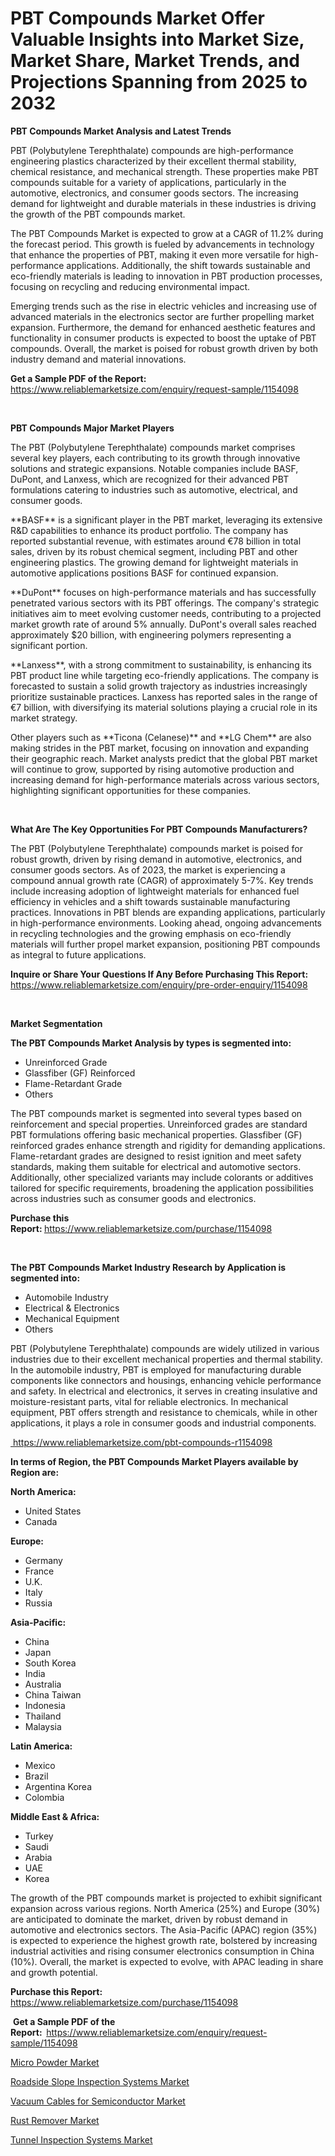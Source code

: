 <p><h1>PBT Compounds Market Offer Valuable Insights into Market Size, Market Share, Market Trends, and Projections Spanning from 2025 to 2032</h1></p><p><strong>PBT Compounds Market Analysis and Latest Trends</strong></p>
<p><p>PBT (Polybutylene Terephthalate) compounds are high-performance engineering plastics characterized by their excellent thermal stability, chemical resistance, and mechanical strength. These properties make PBT compounds suitable for a variety of applications, particularly in the automotive, electronics, and consumer goods sectors. The increasing demand for lightweight and durable materials in these industries is driving the growth of the PBT compounds market.</p><p>The PBT Compounds Market is expected to grow at a CAGR of 11.2% during the forecast period. This growth is fueled by advancements in technology that enhance the properties of PBT, making it even more versatile for high-performance applications. Additionally, the shift towards sustainable and eco-friendly materials is leading to innovation in PBT production processes, focusing on recycling and reducing environmental impact. </p><p>Emerging trends such as the rise in electric vehicles and increasing use of advanced materials in the electronics sector are further propelling market expansion. Furthermore, the demand for enhanced aesthetic features and functionality in consumer products is expected to boost the uptake of PBT compounds. Overall, the market is poised for robust growth driven by both industry demand and material innovations.</p></p>
<p><strong>Get a Sample PDF of the Report:&nbsp;</strong> <a href="https://www.reliablemarketsize.com/enquiry/request-sample/1154098?utm_campaign=2470&utm_medium=2&utm_source=Github&utm_content=ia&utm_term=01042025&utm_id=pbt-compounds">https://www.reliablemarketsize.com/enquiry/request-sample/1154098</a></p>
<p>&nbsp;</p>
<p><strong>PBT Compounds Major Market Players</strong></p>
<p><p>The PBT (Polybutylene Terephthalate) compounds market comprises several key players, each contributing to its growth through innovative solutions and strategic expansions. Notable companies include BASF, DuPont, and Lanxess, which are recognized for their advanced PBT formulations catering to industries such as automotive, electrical, and consumer goods.</p><p>**BASF** is a significant player in the PBT market, leveraging its extensive R&D capabilities to enhance its product portfolio. The company has reported substantial revenue, with estimates around €78 billion in total sales, driven by its robust chemical segment, including PBT and other engineering plastics. The growing demand for lightweight materials in automotive applications positions BASF for continued expansion.</p><p>**DuPont** focuses on high-performance materials and has successfully penetrated various sectors with its PBT offerings. The company's strategic initiatives aim to meet evolving customer needs, contributing to a projected market growth rate of around 5% annually. DuPont's overall sales reached approximately $20 billion, with engineering polymers representing a significant portion.</p><p>**Lanxess**, with a strong commitment to sustainability, is enhancing its PBT product line while targeting eco-friendly applications. The company is forecasted to sustain a solid growth trajectory as industries increasingly prioritize sustainable practices. Lanxess has reported sales in the range of €7 billion, with diversifying its material solutions playing a crucial role in its market strategy.</p><p>Other players such as **Ticona (Celanese)** and **LG Chem** are also making strides in the PBT market, focusing on innovation and expanding their geographic reach. Market analysts predict that the global PBT market will continue to grow, supported by rising automotive production and increasing demand for high-performance materials across various sectors, highlighting significant opportunities for these companies.</p></p>
<p>&nbsp;</p>
<p><strong>What Are The Key Opportunities For PBT Compounds Manufacturers?</strong></p>
<p><p>The PBT (Polybutylene Terephthalate) compounds market is poised for robust growth, driven by rising demand in automotive, electronics, and consumer goods sectors. As of 2023, the market is experiencing a compound annual growth rate (CAGR) of approximately 5-7%. Key trends include increasing adoption of lightweight materials for enhanced fuel efficiency in vehicles and a shift towards sustainable manufacturing practices. Innovations in PBT blends are expanding applications, particularly in high-performance environments. Looking ahead, ongoing advancements in recycling technologies and the growing emphasis on eco-friendly materials will further propel market expansion, positioning PBT compounds as integral to future applications.</p></p>
<p><strong>Inquire or Share Your Questions If Any Before Purchasing This Report:</strong> <a href="https://www.reliablemarketsize.com/enquiry/pre-order-enquiry/1154098?utm_campaign=2470&utm_medium=2&utm_source=Github&utm_content=ia&utm_term=01042025&utm_id=pbt-compounds">https://www.reliablemarketsize.com/enquiry/pre-order-enquiry/1154098</a></p>
<p>&nbsp;</p>
<p><strong>Market Segmentation</strong></p>
<p><strong>The PBT Compounds Market Analysis by types is segmented into:</strong></p>
<p><ul><li>Unreinforced Grade</li><li>Glassfiber (GF) Reinforced</li><li>Flame-Retardant Grade</li><li>Others</li></ul></p>
<p><p>The PBT compounds market is segmented into several types based on reinforcement and special properties. Unreinforced grades are standard PBT formulations offering basic mechanical properties. Glassfiber (GF) reinforced grades enhance strength and rigidity for demanding applications. Flame-retardant grades are designed to resist ignition and meet safety standards, making them suitable for electrical and automotive sectors. Additionally, other specialized variants may include colorants or additives tailored for specific requirements, broadening the application possibilities across industries such as consumer goods and electronics.</p></p>
<p><strong>Purchase this Report:&nbsp;</strong><a href="https://www.reliablemarketsize.com/purchase/1154098?utm_campaign=2470&utm_medium=2&utm_source=Github&utm_content=ia&utm_term=01042025&utm_id=pbt-compounds">https://www.reliablemarketsize.com/purchase/1154098</a></p>
<p>&nbsp;</p>
<p><strong>The PBT Compounds Market Industry Research by Application is segmented into:</strong></p>
<p><ul><li>Automobile Industry</li><li>Electrical & Electronics</li><li>Mechanical Equipment</li><li>Others</li></ul></p>
<p><p>PBT (Polybutylene Terephthalate) compounds are widely utilized in various industries due to their excellent mechanical properties and thermal stability. In the automobile industry, PBT is employed for manufacturing durable components like connectors and housings, enhancing vehicle performance and safety. In electrical and electronics, it serves in creating insulative and moisture-resistant parts, vital for reliable electronics. In mechanical equipment, PBT offers strength and resistance to chemicals, while in other applications, it plays a role in consumer goods and industrial components.</p></p>
<p><a href="https://www.reliablemarketsize.com/pbt-compounds-r1154098?utm_campaign=2470&utm_medium=2&utm_source=Github&utm_content=ia&utm_term=01042025&utm_id=pbt-compounds">&nbsp;https://www.reliablemarketsize.com/pbt-compounds-r1154098</a></p>
<p><strong>In terms of Region, the PBT Compounds Market Players available by Region are:</strong></p>
<p>
    <p> <strong> North America: </strong>
        <ul>
            <li>United States</li>
            <li>Canada</li>
        </ul>
        </p> 
    <p> <strong> Europe: </strong>
        <ul>
            <li>Germany</li>
            <li>France</li>
            <li>U.K.</li>
            <li>Italy</li>
            <li>Russia</li>
        </ul>
        </p> 
    <p> <strong> Asia-Pacific: </strong>
        <ul>
            <li>China</li>
            <li>Japan</li>
            <li>South Korea</li>
            <li>India</li>
            <li>Australia</li>
            <li>China Taiwan</li>
            <li>Indonesia</li>
            <li>Thailand</li>
            <li>Malaysia</li>
        </ul>
        </p> 
    <p> <strong> Latin America: </strong>
        <ul>
            <li>Mexico</li>
            <li>Brazil</li>
            <li>Argentina Korea</li>
            <li>Colombia</li>
        </ul>
        </p> 
    <p> <strong> Middle East & Africa: </strong>
        <ul>
            <li>Turkey</li>
            <li>Saudi</li>
            <li>Arabia</li>
            <li>UAE</li>
            <li>Korea</li>
        </ul>
    </p>
    </p>
<p><p>The growth of the PBT compounds market is projected to exhibit significant expansion across various regions. North America (25%) and Europe (30%) are anticipated to dominate the market, driven by robust demand in automotive and electronics sectors. The Asia-Pacific (APAC) region (35%) is expected to experience the highest growth rate, bolstered by increasing industrial activities and rising consumer electronics consumption in China (10%). Overall, the market is expected to evolve, with APAC leading in share and growth potential.</p></p>
<p><strong>Purchase this Report: </strong><a href="https://www.reliablemarketsize.com/purchase/1154098?utm_campaign=2470&utm_medium=2&utm_source=Github&utm_content=ia&utm_term=01042025&utm_id=pbt-compounds">https://www.reliablemarketsize.com/purchase/1154098</a></p>
<p>&nbsp;<strong>Get a Sample PDF of the Report:&nbsp;&nbsp;</strong><a href="https://www.reliablemarketsize.com/enquiry/request-sample/1154098?utm_campaign=2470&utm_medium=2&utm_source=Github&utm_content=ia&utm_term=01042025&utm_id=pbt-compounds">https://www.reliablemarketsize.com/enquiry/request-sample/1154098</a></p>
<p><strong></strong></p>
<p><p><a href="https://github.com/piskofraisel/Market-Research-Report-List-1/blob/main/micro-powder-market.md?utm_campaign=2470&utm_medium=2&utm_source=Github&utm_content=ia&utm_term=01042025&utm_id=pbt-compounds">Micro Powder Market</a></p><p><a href="https://www.linkedin.com/pulse/roadside-slope-inspection-systems-market-size-average-cagr-ygnde?utm_campaign=2470&utm_medium=2&utm_source=Github&utm_content=ia&utm_term=01042025&utm_id=pbt-compounds">Roadside Slope Inspection Systems Market</a></p><p><a href="https://www.linkedin.com/pulse/vacuum-cables-semiconductor-market-competitive-landscape-i7k8c?utm_campaign=2470&utm_medium=2&utm_source=Github&utm_content=ia&utm_term=01042025&utm_id=pbt-compounds">Vacuum Cables for Semiconductor Market</a></p><p><a href="https://github.com/grimssummouc/Market-Research-Report-List-1/blob/main/rust-remover-market.md?utm_campaign=2470&utm_medium=2&utm_source=Github&utm_content=ia&utm_term=01042025&utm_id=pbt-compounds">Rust Remover Market</a></p><p><a href="https://www.linkedin.com/pulse/challenges-opportunities-tunnel-inspection-systems-market-ldbae?utm_campaign=2470&utm_medium=2&utm_source=Github&utm_content=ia&utm_term=01042025&utm_id=pbt-compounds">Tunnel Inspection Systems Market</a></p></p>